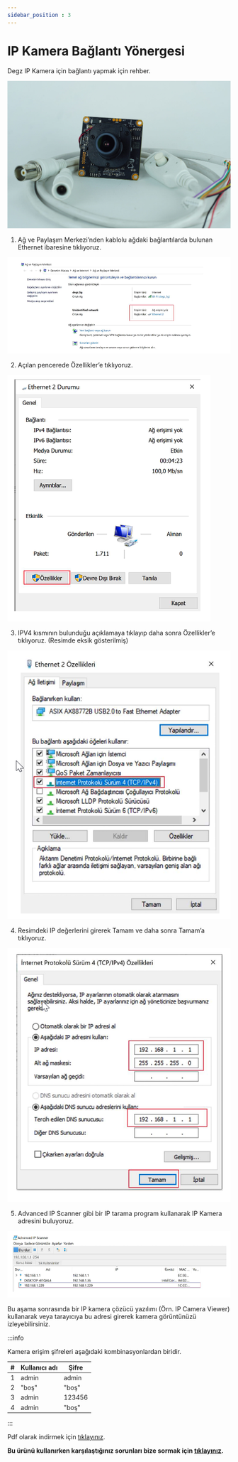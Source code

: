 ```yaml
---
sidebar_position : 3
---
```


# IP Kamera Bağlantı Yönergesi

Degz IP Kamera için bağlantı yapmak için rehber.

![5MP IP KAMERA](./image/IP-KAMERA-e1651089737322.jpg)

1. Ağ ve Paylaşım Merkezi’nden kablolu ağdaki bağlantılarda bulunan Ethernet ibaresine tıklıyoruz.

![5MP IP KAMERA](./image/chrome_ctPd69iQcv.png)

2. Açılan pencerede Özellikler’e tıklıyoruz.

![5MP IP KAMERA](./image/chrome_hfeiZ6S0OG.png)

3. IPV4 kısmının bulunduğu açıklamaya tıklayıp daha sonra Özellikler’e tıklıyoruz. (Resimde eksik gösterilmiş)

![5MP IP KAMERA](./image/chrome_2vX4RoG13p.png)

4. Resimdeki IP değerlerini girerek Tamam ve daha sonra Tamam’a tıklıyoruz.

![5MP IP KAMERA](./image/chrome_HfvzOi6XCH.png)

5. Advanced IP Scanner gibi bir IP tarama program kullanarak IP Kamera adresini buluyoruz.

![5MP IP KAMERA](./image/chrome_Z8RzVybFf4.png)

Bu aşama sonrasında bir IP kamera çözücü yazılımı (Örn. IP Camera Viewer) kullanarak veya tarayıcıya bu adresi girerek kamera görüntünüzü izleyebilirsiniz.

:::info

Kamera erişim şifreleri aşağıdaki kombinasyonlardan biridir.

| # | Kullanıcı adı | Şifre  |
|---|---------------|--------|
| 1 | admin         | admin  |
| 2 | "boş"         | "boş"  |
| 3 | admin         | 123456 |
| 4 | admin         | "boş"  |

:::

Pdf olarak indirmek için [tıklayınız](https://degzrobotics.com/wp-content/uploads/2022/04/IP-Kamera.pdf).


**Bu ürünü kullanırken karşılaştığınız  sorunları  bize sormak için  [tıklayınız](https://forum.degzrobotics.com/).**  